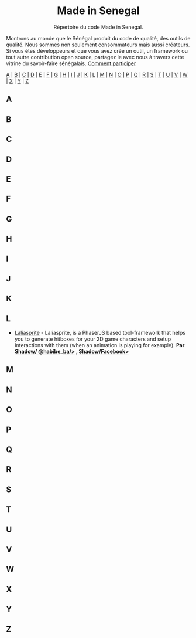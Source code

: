 <h1 align="center">
Made in Senegal
</h1>
<p align="center">
Répertoire du code Made in Senegal.
</p>

Montrons au monde que le Sénégal produit du code de qualité, des outils de qualité. Nous sommes non seulement consommateurs mais aussi créateurs. Si vous êtes développeurs et que vous avez crée un outil, un framework ou tout autre contribution open source, partagez le avec nous à travers cette vitrine du savoir-faire sénégalais. [Comment participer](contributing.md)

[A](#A) | [B](#B) | [C](#C) | [D](#D) | [E](#E) | [F](#F) | [G](#G) | [H](#H) | [I](#I) | [J](#J) | [K](#K) | [L](#L) | [M](#M) | [N](#N) | [O](#O) | [P](#P) | [Q](#Q) | [R](#R) | [S](#S) | [T](#T) | [U](#U) | [V](#V) | [W](#W) | [X](#X) | [Y](#Y) | [Z](#Z)

## <a name="A"> </a>A


## <a name="B"> </a>B


## <a name="C"> </a>C


## <a name="D"> </a>D


## <a name="E"> </a>E


## <a name="F"> </a>F


## <a name="G"> </a>G


## <a name="H"> </a>H


## <a name="I"> </a>I


## <a name="J"> </a>J


## <a name="K"> </a>K


## <a name="L"> </a>L

* [Laliasprite](https://github.com/Shadoworker/LaliaSprite) - Laliasprite, is a PhaserJS based tool-framework that helps you to generate hitboxes for your 2D game characters and setup interactions with them (when an animation is playing for example). **Par [Shadow/ @habibe_ba/>](https://twitter.com/habibe_ba) ,  [Shadow/Facebook>](https://web.facebook.com/profile.php?id=100008637455604)**


## <a name="M"> </a>M


## <a name="N"> </a>N


## <a name="O"> </a>O


## <a name="P"> </a>P


## <a name="Q"> </a>Q


## <a name="R"> </a>R


## <a name="S"> </a>S


## <a name="T"> </a>T


## <a name="U"> </a>U


## <a name="V"> </a>V


## <a name="W"> </a>W


## <a name="X"> </a>X


## <a name="Y"> </a>Y


## <a name="Z"> </a>Z


